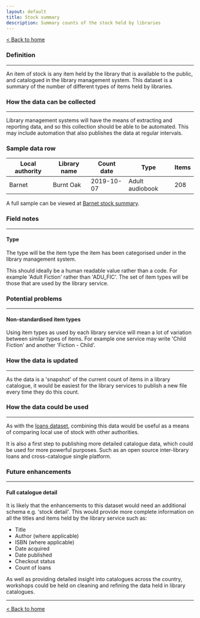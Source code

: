 ```yaml
---
layout: default
title: Stock summary
description: Summary counts of the stock held by libraries
---
```


[&lt; Back to home](./)

### Definition

---

An item of stock is any item held by the library that is available to the public, and catalogued in the library management system. This dataset is a summary of the number of different types of items held by libraries.

### How the data can be collected

---

Library management systems will have the means of extracting and reporting data, and so this collection should be able to be automated. This may include automation that also publishes the data at regular intervals.

### Sample data row

| Local authority | Library name | Count date | Type | Items |
| --------------- | ------------ | -----------| ---- | ----- |
| Barnet | Burnt Oak | 2019-10-07 | Adult audiobook | 208 |

A full sample can be viewed at [Barnet stock summary](https://github.com/LibrariesHacked/schema-librarydata/blob/master/data/stock_summary_barnet.csv).

### Field notes

---

#### Type

The type will be the item type the item has been categorised under in the library management system.

This should ideally be a human readable value rather than a code. For example 'Adult Fiction' rather than 'ADU_FIC'. The set of item types will be those that are used by the library service.

### Potential problems

---

#### Non-standardised item types

Using item types as used by each library service will mean a lot of variation between similar types of items. For example one service may write 'Child Fiction' and another 'Fiction - Child'.

### How the data is updated

---

As the data is a 'snapshot' of the current count of items in a library catalogue, it would be easiest for the library services to publish a new file every time they do this count.

### How the data could be used

---

As with the [loans dataset](./loans), combining this data would be useful as a means of comparing local use of stock with other authorities.

It is also a first step to publishing more detailed catalogue data, which could be used for more powerful purposes. Such as an open source inter-library loans and cross-catalogue single platform.

### Future enhancements

---

#### Full catalogue detail

It is likely that the enhancements to this dataset would need an additional schema e.g. 'stock detail'. This would provide more complete information on all the titles and items held by the library service such as:

- Title
- Author (where applicable)
- ISBN (where applicable)
- Date acquired
- Date published
- Checkout status
- Count of loans

As well as providing detailed insight into catalogues across the country, workshops could be held on cleaning and refining the data held in library catalogues.

---

[&lt; Back to home](./)
